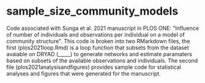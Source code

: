 # sample_size_community_models
Code associated with Sunga et al. 2021 manuscript in PLOS ONE: "Influence of number of individuals and observations per individual on a model of community structure". This code is broken into two RMarkdown files, the first (plos2021loop.Rmd) is a loop function that subsets from the dataset avaiable on DRYAD (_____)  to generate networks and estimate paramaters based on subsets of the available observations and individuals. The second file (plos2021analysisandfigures) provides sample code for statistical analyses and figures that were generated for the manuscript. 
